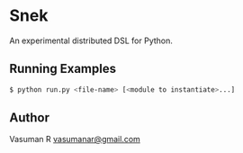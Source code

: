 # Snek

An experimental distributed DSL for Python.

## Running Examples

```sh
$ python run.py <file-name> [<module to instantiate>...]
```

## Author

Vasuman R <vasumanar@gmail.com>

